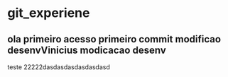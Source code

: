 # git_experiene
ola primeiro acesso
primeiro commit
modificao desenvVinicius
modicacao desenv
----
teste 22222dasdasdasdasdasdasd